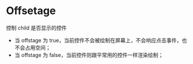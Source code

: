 # Offsetage

控制 child 是否显示的控件

* 当 offstage 为 true，当前控件不会被绘制在屏幕上，不会响应点击事件，也不会占用空间；
* 当 offstage 为 false，当前控件则跟平常用的控件一样渲染绘制；